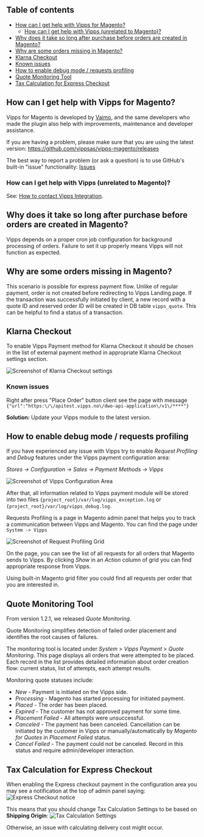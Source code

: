 
<!-- START_COMMENT -->
## Table of contents

- [How can I get help with Vipps for Magento?](#how-can-i-get-help-with-vipps-for-magento)
  - [How can I get help with Vipps (unrelated to Magento)?](#how-can-i-get-help-with-vipps-unrelated-to-magento)
- [Why does it take so long after purchase before orders are created in Magento?](#why-does-it-take-so-long-after-purchase-before-orders-are-created-in-magento)
- [Why are some orders missing in Magento?](#why-are-some-orders-missing-in-magento)
- [Klarna Checkout](#klarna-checkout)
- [Known issues](#known-issues)
- [How to enable debug mode / requests profiling](#how-to-enable-debug-mode-requests-profiling)
- [Quote Monitoring Tool](#quote-monitoring-tool)
- [Tax Calculation for Express Checkout](#tax-calculation-for-express-checkout)
<!-- END_COMMENT -->

## How can I get help with Vipps for Magento?

Vipps for Magento is developed by [Vaimo](https://www.vaimo.com), and the same developers who made
the plugin also help with improvements, maintenance and developer assistance.

If you are having a problem, please make sure that you are using the latest version:
https://github.com/vippsas/vipps-magento/releases

The best way to report a problem (or ask a question) is to use GitHub's built-in "issue" functionality:
[Issues](https://github.com/vippsas/vipps-magento/issues)

### How can I get help with Vipps (unrelated to Magento)?

See: [How to contact Vipps Integration](https://github.com/vippsas/vipps-developers/blob/master/contact.md).

## Why does it take so long after purchase before orders are created in Magento?

Vipps depends on a proper cron job configuration for background processing of orders.
Failure to set it up properly means Vipps will not function as expected.

## Why are some orders missing in Magento?

This scenario is possible for express payment flow. Unlike of regular payment, order is not created before redirecting to
Vipps Landing page. If the transaction was successfully initiated by client, a new record
with a quote ID and reserved order ID will be created in DB table `vipps_quote`. This can be helpful to find a status of a transaction.

## Klarna Checkout

To enable Vipps Payment method for Klarna Checkout it should be chosen in the list of external payment method in appropriate Klarna Checkout settings section.

![Screenshot of Klarna Checkout settings](src/images/klarna_checkout.png)

### Known issues

Right after press "Place Order" button client see the page with message
`{"url":"https:\/\/apitest.vipps.no\/dwo-api-application\/v1\/****"}`

**Solution:** Update your Vipps module to the latest version.

## How to enable debug mode / requests profiling

If you have experienced any issue with Vipps try to enable *Request Profiling* and *Debug* features under the Vipps payment configuration area:

*Stores -> Configuration -> Sales -> Payment Methods -> Vipps*

![Screenshot of Vipps Configuration Area](src/images/vipps_basic_v2.png)

After that, all information related to Vipps payment module will be stored into two files `{project_root}/var/log/vipps_exception.log` or `{project_root}/var/log/vipps_debug.log`.

Requests Profiling is a page in Magento admin panel that helps you to track a communication between Vipps and Magento.
You can find the page under `System -> Vipps`

![Screenshot of Request Profiling Grid](src/images/request_profiling.png)

On the page, you can see the list of all requests for all orders that Magento sends to Vipps.
By clicking *Show* in an *Action* column of grid you can find appropriate response from Vipps.

Using built-in Magento grid filter you could find all requests per order that you are interested in.

## Quote Monitoring Tool

From version 1.2.1, we released *Quote Monitoring*.

Quote Monitoring simplifies detection of failed order placement and identifies the root causes of failures.

The monitoring tool is located under *System* > *Vipps Payment* > *Quote Monitoring*.
This page displays all orders that were attempted to be placed.
Each record in the list provides detailed information about order creation flow: current status, list of attempts, each attempt results.

Monitoring quote statuses include:

* *New* - Payment is initiated on the Vipps side.
* *Processing* - Magento has started processing for initiated payment.
* *Placed* - The order has been placed.
* *Expired* - The customer has not approved payment for some time.
* *Placement Failed* - All attempts were unsuccessful.
* *Canceled* - The payment has been canceled.
  Cancellation can be initiated by the customer in Vipps or manually/automatically by *Magento for Quotes* in *Placement Failed* status.
* *Cancel Failed* - The payment could not be canceled. Record in this status and require admin/developer interaction.

## Tax Calculation for Express Checkout

When enabling the Express checkout payment in the configuration area you may see a notification at the top of admin panel saying:
![Express Checkout notice](src/images/express-checkout-notice.png)

This means that you should change Tax Calculation Settings to be based on **Shipping Origin**:
![Tax Calculation Settings](src/images/tax-origin-settings.png)

Otherwise, an issue with calculating delivery cost might occur.
